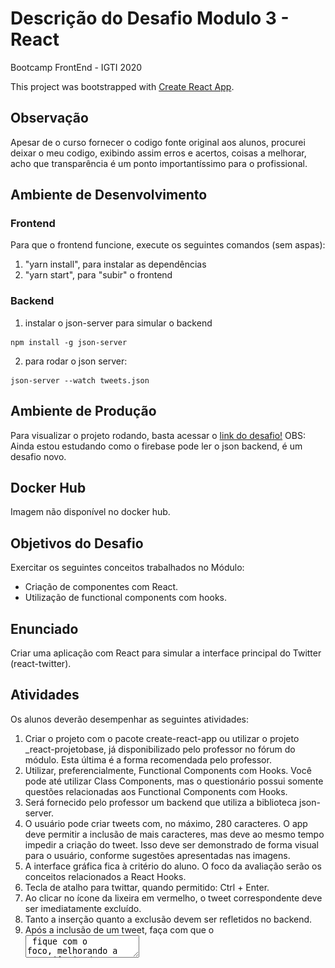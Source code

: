 # Descrição do Desafio Modulo 3 - React

Bootcamp FrontEnd - IGTI 2020

This project was bootstrapped with [Create React App](https://github.com/facebook/create-react-app).

## Observação

Apesar de o curso fornecer o codigo fonte original aos alunos, procurei deixar o meu codigo, exibindo assim erros e acertos, coisas a melhorar, acho que transparência é um ponto importantíssimo para o profissional.

## Ambiente de Desenvolvimento

### Frontend

Para que o frontend funcione, execute os seguintes comandos (sem aspas):

1. "yarn install", para instalar as dependências
2. "yarn start", para "subir" o frontend

### Backend

1. instalar o json-server para simular o backend

```
npm install -g json-server
```

2. para rodar o json server:

```
json-server --watch tweets.json
```

## Ambiente de Produção

Para visualizar o projeto rodando, basta acessar o [link do desafio!](https://fabi-igti-react-desafio.web.app/) OBS: Ainda estou estudando como o firebase pode ler o json backend, é um desafio novo.

## Docker Hub

Imagem não disponível no docker hub.

## Objetivos do Desafio

Exercitar os seguintes conceitos trabalhados no Módulo:

- Criação de componentes com React.
- Utilização de functional components com hooks.

## Enunciado

Criar uma aplicação com React para simular a interface principal do Twitter (react-twitter).

## Atividades

Os alunos deverão desempenhar as seguintes atividades:

1. Criar o projeto com o pacote create-react-app ou utilizar o projeto \_react-projetobase, já disponibilizado pelo professor no fórum do módulo. Esta última é a forma
   recomendada pelo professor.
2. Utilizar, preferencialmente, Functional Components com Hooks. Você pode até
   utilizar Class Components, mas o questionário possui somente questões
   relacionadas aos Functional Components com Hooks.
3. Será fornecido pelo professor um backend que utiliza a biblioteca json-server.
4. O usuário pode criar tweets com, no máximo, 280 caracteres. O app deve permitir
   a inclusão de mais caracteres, mas deve ao mesmo tempo impedir a criação do
   tweet. Isso deve ser demonstrado de forma visual para o usuário, conforme
   sugestões apresentadas nas imagens.
5. A interface gráfica fica à critério do aluno. O foco da avaliação serão os conceitos
   relacionados a React Hooks.
6. Tecla de atalho para twittar, quando permitido: Ctrl + Enter.
7. Ao clicar no ícone da lixeira em vermelho, o tweet correspondente deve ser
   imediatamente excluído.
8. Tanto a inserção quanto a exclusão devem ser refletidos no backend.
9. Após a inclusão de um tweet, faça com que o <textarea> fique com o foco,
   melhorando a experiência do usuário.
10. As imagens abaixo podem servir de orientação para o aluno.

![alt text](https://github.com/FabianaTavares/modulo3-React-desafio/blob/main/frontend/react-twitter/public/imagem_desafio.PNG)

## Seguem algumas dicas com base na implementação feita pelo professor, que foi feita com a utilização de React Hooks:

1. Lembre-se de que o objetivo dos desafios é sair da zona de conforto e pensar
   fora da caixa.
2. Utilize a biblioteca uuid para gerar id's únicos. Esse é o padrão do backend. Leia a
   documentação e utilize a função v4().
3. Sugiro utilizar o axios para as inclusões (POST) e exclusões (DELETE) no
   backend.
4. Minha divisão de componentes:
   a. App.js, que comporta

```
<Twitter />.
```

b. Twitter.js, que contém todo o estado e toda a lógica da aplicação.
c. Tweet.js, que contém os tweets e é usado por

```
<Twitter />.
```

5. Utilizei, como estado:
   a. O tweet atual do usuário, iniciando como '' (string vazia).
   b. A lista de tweets, iniciando como [ ] (array vazio).
6. Em Twitter.js, criei a área de digitação como um

```
<textarea>.
```

No React, o comportamento é um pouco diferente do HTML nativo, e é bem semelhante a um
input (com a utilização de value e onChange). Além disso, utilizei onKeyUp para
monitorar o Ctrl + Enter. Para verificar se a tecla Ctrl está pressionada, pesquise
por ctrlKey. 7. Para que o input receba o foco após a inclusão de um tweet, utilizei useEffect
monitorando a lista de tweets. Um simples document.querySelector do

```
<textarea>
```

resolve o problema. 8. Não deixe que a aplicação permita a inclusão de um tweet que possui somente
espaços em branco e/ou quebras de linha. 9. Lembre-se de refletir as persistências tanto no backend quanto no frontend. 10. Para excluir um tweet, utilize array.filter com o id do tweet.
